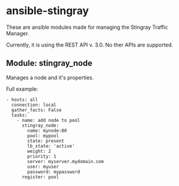 # ansible-stingray

These are ansible modules made for managing the Stingray Traffic Manager.

Currently, it is using the REST API v. 3.0. No ther APIs are supported.

## Module: stingray_node
Manages a node and it's properties.

Full example:
```
- hosts: all
  connection: local
  gather_facts: False
  tasks:
    - name: add node to pool
      stingray_node:
        name: mynode:80
        pool: mypool
        state: present
        lb_state: 'active'
        weight: 2
        priority: 1
        server: myserver.mydomain.com
        user: myuser
        password: mypassword
      register: pool
```
